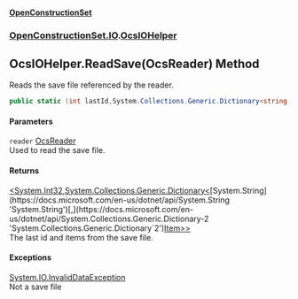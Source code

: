 #### [OpenConstructionSet](index 'index')
### [OpenConstructionSet.IO](index#OpenConstructionSet_IO 'OpenConstructionSet.IO').[OcsIOHelper](JZTSUWDp1bIPbzqkTvZY3Q 'OpenConstructionSet.IO.OcsIOHelper')
## OcsIOHelper.ReadSave(OcsReader) Method
Reads the save file referenced by the reader.  
```csharp
public static (int lastId,System.Collections.Generic.Dictionary<string,OpenConstructionSet.Models.Item> items) ReadSave(this OpenConstructionSet.IO.OcsReader reader);
```
#### Parameters
<a name='OpenConstructionSet_IO_OcsIOHelper_ReadSave(OpenConstructionSet_IO_OcsReader)_reader'></a>
`reader` [OcsReader](T57tcFO5x0tbza6wZBV1Ww 'OpenConstructionSet.IO.OcsReader')  
Used to read the save file.
  
#### Returns
[&lt;](https://docs.microsoft.com/en-us/dotnet/api/System.ValueTuple 'System.ValueTuple')[System.Int32](https://docs.microsoft.com/en-us/dotnet/api/System.Int32 'System.Int32')[,](https://docs.microsoft.com/en-us/dotnet/api/System.ValueTuple 'System.ValueTuple')[System.Collections.Generic.Dictionary&lt;](https://docs.microsoft.com/en-us/dotnet/api/System.Collections.Generic.Dictionary-2 'System.Collections.Generic.Dictionary`2')[System.String](https://docs.microsoft.com/en-us/dotnet/api/System.String 'System.String')[,](https://docs.microsoft.com/en-us/dotnet/api/System.Collections.Generic.Dictionary-2 'System.Collections.Generic.Dictionary`2')[Item](Z9pYmp3jhG_PhNCQ0nlOeg 'OpenConstructionSet.Models.Item')[&gt;](https://docs.microsoft.com/en-us/dotnet/api/System.Collections.Generic.Dictionary-2 'System.Collections.Generic.Dictionary`2')[&gt;](https://docs.microsoft.com/en-us/dotnet/api/System.ValueTuple 'System.ValueTuple')  
The last id and items from the save file.
#### Exceptions
[System.IO.InvalidDataException](https://docs.microsoft.com/en-us/dotnet/api/System.IO.InvalidDataException 'System.IO.InvalidDataException')  
Not a save file
